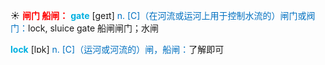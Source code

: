 ☀ <font color="red">**闸门 船闸：**</font>
<font color="sky blue">**gate**</font> [ɡeɪt] 
<font color="#0070c0">n. [C]（在河流或运河上用于控制水流的）闸门或阀门：</font>lock, sluice gate 船闸闸门；水闸

<font color="sky blue">**lock**</font> [lɒk] 
<font color="#0070c0">n. [C]（运河或河流的）闸，船闸：</font>了解即可
